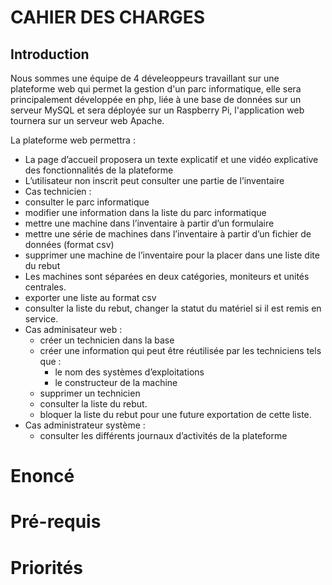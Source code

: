 # CAHIER DES CHARGES

## Introduction

Nous sommes une équipe de 4 déveleoppeurs travaillant sur une plateforme web qui permet la gestion d'un parc informatique, elle sera principalement développée en php, liée à une base de données sur un serveur MySQL et sera déployée sur un Raspberry Pi, l'application web tournera sur un serveur web Apache.

La plateforme web permettra :
  - La page d’accueil proposera un texte explicatif et une vidéo explicative des fonctionnalités de la plateforme
  - L’utilisateur non inscrit peut consulter une partie de l’inventaire
  - Cas technicien :
   - consulter le parc informatique
   - modifier une information dans la liste du parc informatique
   - mettre une machine dans l’inventaire à partir d’un formulaire
   - mettre une série de machines dans l’inventaire à partir d’un fichier de données (format csv)
   - supprimer une machine de l’inventaire pour la placer dans une liste dite du rebut
   - Les machines sont séparées en deux catégories, moniteurs et unités centrales.
   - exporter une liste au format csv
   - consulter la liste du rebut, changer la statut du matériel si il est remis en service.
  - Cas adminisateur web :
    - créer un technicien dans la base
    - créer une information qui peut être réutilisée par les techniciens tels que :
      - le nom des systèmes d’exploitations
      - le constructeur de la machine
    - supprimer un technicien
    - consulter la liste du rebut.
    - bloquer la liste du rebut pour une future exportation de cette liste.
  - Cas administrateur système :
    - consulter les différents journaux d’activités de la plateforme

# Enoncé

# Pré-requis

# Priorités





